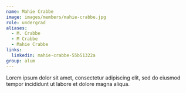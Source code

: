 ```yaml
---
name: Mahie Crabbe
image: images/members/mahie-crabbe.jpg
role: undergrad
aliases:
  - M. Crabbe
  - M Crabbe
  - Mahie Crabbe
links: 
  linkedin: mahie-crabbe-55b51322a
group: alum
---
```


Lorem ipsum dolor sit amet, consectetur adipiscing elit, sed do eiusmod tempor incididunt ut labore et dolore magna aliqua.
